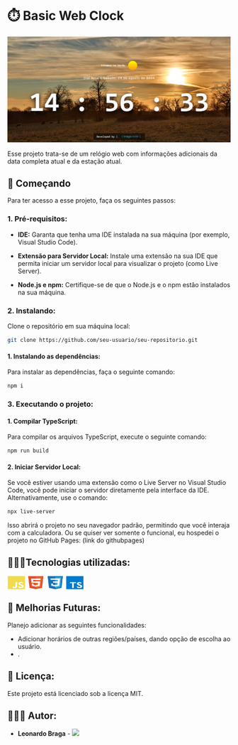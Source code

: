 # ⏱️ Basic Web Clock

<img src='./src/assets/images/print_clock_screen.png' alt='Print do Projeto' />

Esse projeto trata-se de um relógio web com informações adicionais da data completa atual e da estação atual.

## 📌 Começando

Para ter acesso a esse projeto, faça os seguintes passos:

### **1. Pré-requisitos:**

- **IDE:** Garanta que tenha uma IDE instalada na sua máquina (por exemplo, Visual Studio Code).

- **Extensão para Servidor Local:** Instale uma extensão na sua IDE que permita iniciar um servidor local para visualizar o projeto (como Live Server).

- **Node.js e npm:** Certifique-se de que o Node.js e o npm estão instalados na sua máquina.

### **2. Instalando:**

Clone o repositório em sua máquina local:

```bash
git clone https://github.com/seu-usuario/seu-repositorio.git
```

#### **1. Instalando as dependências:**

Para instalar as dependências, faça o seguinte comando:

```bash
npm i
```

### **3. Executando o projeto:**

#### **1. Compilar TypeScript:**

Para compilar os arquivos TypeScript, execute o seguinte comando:

```bash
npm run build
```

#### **2. Iniciar Servidor Local:**

Se você estiver usando uma extensão como o Live Server no Visual Studio Code, você pode iniciar o servidor diretamente pela interface da IDE. Alternativamente, use o comando:

```bash
npx live-server
```

Isso abrirá o projeto no seu navegador padrão, permitindo que você interaja com a calculadora. Ou se quiser ver somente o funcional, eu hospedei o projeto no GitHub Pages: (link do githubpages)

## 🧑🏻‍💻Tecnologias utilizadas:

<img align="center" alt="Js" height="30" width="40" src="https://raw.githubusercontent.com/devicons/devicon/master/icons/javascript/javascript-plain.svg">

<img align="center" alt="HTML" height="30" width="40" src="https://raw.githubusercontent.com/devicons/devicon/master/icons/html5/html5-original.svg">

<img align="center" alt="CSS" height="30" width="40" src="https://raw.githubusercontent.com/devicons/devicon/master/icons/css3/css3-original.svg">

<img align="center" alt="TS" height="30" width="40" src="https://raw.githubusercontent.com/devicons/devicon/master/icons/typescript/typescript-plain.svg">

## 🔄️ Melhorias Futuras:

Planejo adicionar as seguintes funcionalidades:

- Adicionar horários de outras regiões/países, dando opção de escolha ao usuário.
- .

## 📝 Licença:

Este projeto está licenciado sob a licença MIT.

## 🧑🏻‍💻 Autor:

- **Leonardo Braga** - [<img src='./src/assets/images/logo.png' />](https://github.com/code-front-braga)
